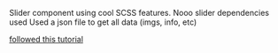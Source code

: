 Slider component using cool SCSS features.
Nooo slider dependencies used
Used a json file to get all data (imgs, info, etc)

[followed this tutorial]('https://www.youtube.com/watch?v=3ax9TW2c2bY')
